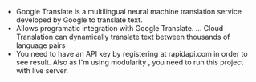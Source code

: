 - Google Translate is a multilingual neural machine translation service developed by Google to translate text.
- Allows programatic integration with Google Translate. … Cloud Translation can dynamically translate text between thousands of language pairs
- You need to have an API key by registering at rapidapi.com in order to see result. Also as I'm using 
modularity , you need to run this project with live server.